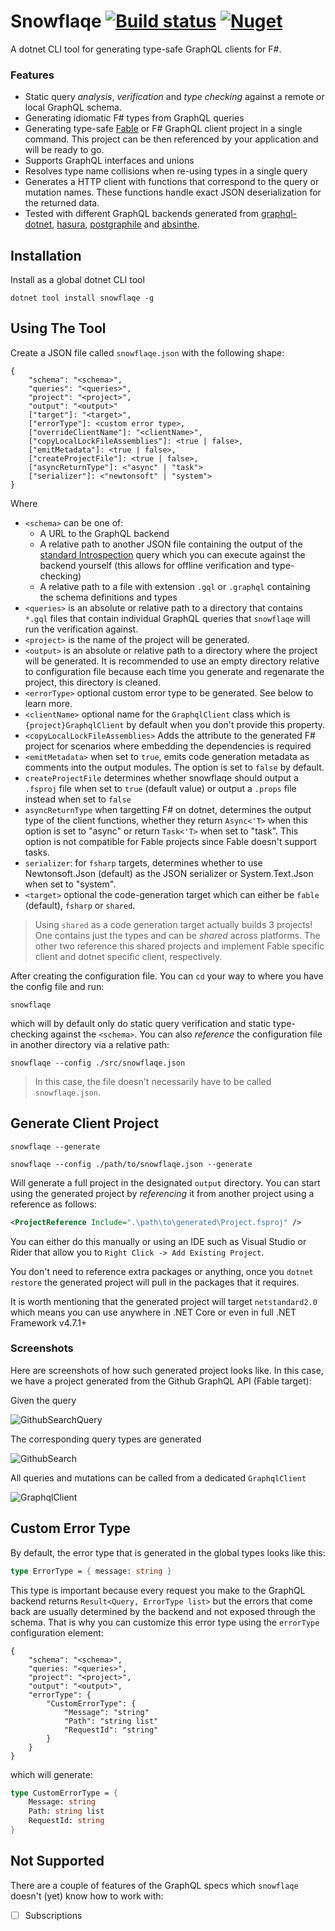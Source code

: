 # Snowflaqe [![Build status](https://ci.appveyor.com/api/projects/status/ulq0vfun1ij7ix58?svg=true)](https://ci.appveyor.com/project/Zaid-Ajaj/snowflaqe) [![Nuget](https://img.shields.io/nuget/v/Snowflaqe.svg?colorB=green)](https://www.nuget.org/packages/Snowflaqe)

A dotnet CLI tool for generating type-safe GraphQL clients for F#.

### Features
 - Static query *analysis*, *verification* and *type checking* against a remote or local GraphQL schema.
 - Generating idiomatic F# types from GraphQL queries
 - Generating type-safe [Fable](https://fable.io/) or F# GraphQL client project in a single command. This project can be then referenced by your application and will be ready to go.
 - Supports GraphQL interfaces and unions
 - Resolves type name collisions when re-using types in a single query
 - Generates a HTTP client with functions that correspond to the query or mutation names. These functions handle exact JSON deserialization for the returned data.
 - Tested with different GraphQL backends generated from [graphql-dotnet](https://github.com/graphql-dotnet/graphql-dotnet), [hasura](https://hasura.io/), [postgraphile](https://www.graphile.org/postgraphile/) and [absinthe](https://github.com/absinthe-graphql/absinthe).

## Installation
Install as a global dotnet CLI tool
```
dotnet tool install snowflaqe -g
```
## Using The Tool
Create a JSON file called `snowflaqe.json` with the following shape:
```
{
    "schema": "<schema>",
    "queries": "<queries>",
    "project": "<project>",
    "output": "<output>"
    ["target"]: "<target>",
    ["errorType"]: <custom error type>,
    ["overrideClientName"]: "<clientName>",
    ["copyLocalLockFileAssemblies"]: <true | false>,
    ["emitMetadata"]: <true | false>,
    ["createProjectFile"]: <true | false>,
    ["asyncReturnType"]: <"async" | "task">
    ["serializer"]: <"newtonsoft" | "system">
}
```
Where
 - `<schema>` can be one of:
   - A URL to the GraphQL backend
   - A relative path to another JSON file containing the output of the [standard Introspection](https://github.com/Zaid-Ajaj/Snowflaqe/blob/master/src/Introspection.gql) query which you can execute against the backend yourself (this allows for offline verification and type-checking)
   - A relative path to a file with extension `.gql` or `.graphql` containing the schema definitions and types
 - `<queries>` is an absolute or relative path to a directory that contains `*.gql` files that contain individual GraphQL queries that `snowflaqe` will run the verification against.
 - `<project>` is the name of the project will be generated.
 - `<output>` is an absolute or relative path to a directory where the project will be generated. It is recommended to use an empty directory relative to configuration file because each time you generate and regenarate the project, this directory is cleaned.
 - `<errorType>` optional custom error type to be generated. See below to learn more.
 - `<clientName>` optional name for the `GraphqlClient` class which is `{project}GraphqlClient` by default when you don't provide this property.
 - `<copyLocalLockFileAssemblies>` Adds the attribute to the generated F# project for scenarios where embedding the dependencies is required
 - `<emitMetadata>` when set to `true`, emits code generation metadata as comments into the output modules. The option is set to `false` by default.
 - `createProjectFile` determines whether snowflaqe should output a `.fsproj` file when set to `true` (default value) or output a `.props` file instead when set to `false`
 - `asyncReturnType` when targetting F# on dotnet, determines the output type of the client functions, whether they return `Async<'T>` when this option is set to "async" or return `Task<'T>` when set to "task". This option is not compatible for Fable projects since Fable doesn't support tasks.
 - `serializer`: for `fsharp` targets, determines whether to use Newtonsoft.Json (default) as the JSON serializer or System.Text.Json when set to "system".
 - `<target>` optional the code-generation target which can either be `fable` (default), `fsharp` or `shared`.

> Using `shared` as a code generation target actually builds 3 projects! One contains just the types and can be *shared* across platforms. The other two reference this shared projects and implement Fable specific client and dotnet specific client, respectively.

After creating the configuration file. You can `cd` your way to where you have the config file and run:
```
snowflaqe
```
which will by default only do static query verification and static type-checking against the `<schema>`. You can also *reference* the configuration file in another directory via a relative path:
```
snowflaqe --config ./src/snowflaqe.json
```
> In this case, the file doesn't necessarily have to be called `snowflaqe.json`.

## Generate Client Project
```
snowflaqe --generate

snowflaqe --config ./path/to/snowflaqe.json --generate
```
Will generate a full project in the designated `output` directory. You can start using the generated project by *referencing* it from another project using a reference as follows:
```xml
<ProjectReference Include=".\path\to\generated\Project.fsproj" />
```
You can either do this manually or using an IDE such as Visual Studio or Rider that allow you to `Right Click -> Add Existing Project`.

You don't need to reference extra packages or anything, once you `dotnet restore` the generated project will pull in the packages that it requires.

It is worth mentioning that the generated project will target `netstandard2.0` which means you can use anywhere in .NET Core or even in full .NET Framework v4.7.1+

### Screenshots

Here are screenshots of how such generated project looks like. In this case, we have a project generated from the Github GraphQL API (Fable target):

Given the query

![GithubSearchQuery](GithubSearchQuery.png)

The corresponding query types are generated

![GithubSearch](GithubSearch.png)

All queries and mutations can be called from a dedicated `GraphqlClient`

![GraphqlClient](GraphqlClient.png)

## Custom Error Type

By default, the error type that is generated in the global types looks like this:
```fs
type ErrorType = { message: string }
```
This type is important because every request you make to the GraphQL backend returns `Result<Query, ErrorType list>` but the errors that come back are usually determined by the backend and not exposed through the schema. That is why you can customize this error type using the `errorType` configuration element:
```
{
    "schema": "<schema>",
    "queries: "<queries>",
    "project": "<project>",
    "output": "<output>",
    "errorType": {
        "CustomErrorType": {
            "Message": "string"
            "Path": "string list"
            "RequestId": "string"
        }
    }
}
```
which will generate:
```fs
type CustomErrorType = {
    Message: string
    Path: string list
    RequestId: string
}
```
## Not Supported

There are a couple of features of the GraphQL specs which `snowflaqe` doesn't (yet) know how to work with:
 - [ ] Subscriptions
